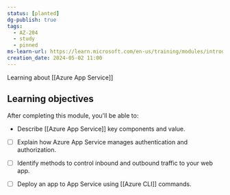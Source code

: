 ```yaml
---
status: [planted]
dg-publish: true
tags:
  - AZ-204
  - study
  - pinned
ms-learn-url: https://learn.microsoft.com/en-us/training/modules/introduction-to-azure-app-service/
creation_date: 2024-05-02 11:00
---
```


Learning about [[Azure App Service]]
## Learning objectives

After completing this module, you'll be able to:

- Describe [[Azure App Service]] key components and value.
- [ ] Explain how Azure App Service manages authentication and authorization.
- [ ] Identify methods to control inbound and outbound traffic to your web app.
- [ ] Deploy an app to App Service using [[Azure CLI]] commands.

